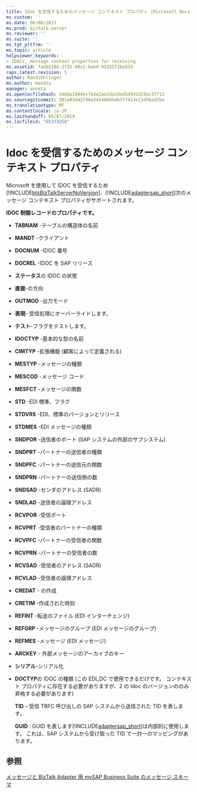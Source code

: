 ```yaml
---
title: Idoc を受信するためのメッセージ コンテキスト プロパティ |Microsoft Docs
ms.custom: ''
ms.date: 06/08/2017
ms.prod: biztalk-server
ms.reviewer: ''
ms.suite: ''
ms.tgt_pltfrm: ''
ms.topic: article
helpviewer_keywords:
- IDOCs, message context properties for receiving
ms.assetid: fadb2284-2f55-49c2-bae9-95325f1be539
caps.latest.revision: 5
author: MandiOhlinger
ms.author: mandia
manager: anneta
ms.openlocfilehash: 5468a1944ecfb4e2ae3da2ded5d941d19ac37712
ms.sourcegitcommit: 381e83d43796a345488d54b3f7413e11d56ad7be
ms.translationtype: MT
ms.contentlocale: ja-JP
ms.lasthandoff: 05/07/2019
ms.locfileid: "65373258"
---
```

# <a name="message-context-properties-for-receiving-idocs"></a>Idoc を受信するためのメッセージ コンテキスト プロパティ
Microsoft を使用して IDOC を受信するため[!INCLUDE[btsBizTalkServerNoVersion](../../includes/btsbiztalkservernoversion-md.md)]、[!INCLUDE[adaptersap_short](../../includes/adaptersap-short-md.md)]次のメッセージ コンテキスト プロパティがサポートされます。  
  
 **IDOC 制御レコードのプロパティです。**  
  
- **TABNAM** -テーブルの構造体の名前  
  
- **MANDT** -クライアント  
  
- **DOCNUM** -IDOC 番号  
  
- **DOCREL** -IDOC を SAP リリース  
  
- **ステータス**の IDOC の状態  
  
- **直接**-の方向  
  
- **OUTMOD** -出力モード  
  
- **表現**- 受信処理にオーバーライドします。  
  
- **テスト**-フラグをテストします。  
  
- **IDOCTYP** -基本的な型の名前  
  
- **CIMTYP** -拡張機能 (顧客によって定義される)  
  
- **MESTYP** -メッセージの種類  
  
- **MESCOD** -メッセージ コード  
  
- **MESFCT** -メッセージの関数  
  
- **STD** -EDI 標準、フラグ  
  
- **STDVRS** -EDI、標準のバージョンとリリース  
  
- **STDMES** -EDI メッセージの種類  
  
- **SNDPOR** -送信者のポート (SAP システムの外部のサブシステム)  
  
- **SNDPRT** -パートナーの送信者の種類  
  
- **SNDPFC** -パートナーの送信元の関数  
  
- **SNDPRN** -パートナーの送信側の数  
  
- **SNDSAD** -センダのアドレス (SADR)  
  
- **SNDLAD** -送信者の論理アドレス  
  
- **RCVPOR** -受信ポート  
  
- **RCVPRT** -受信者のパートナーの種類  
  
- **RCVPFC** -パートナーの受信者の関数  
  
- **RCVPRN** -パートナーの受信者の数  
  
- **RCVSAD** -受信者のアドレス (SADR)  
  
- **RCVLAD** -受信者の論理アドレス  
  
- **CREDAT** - の作成  
  
- **CRETIM** -作成された時刻  
  
- **REFINT** -転送のファイル (EDI インターチェンジ)  
  
- **REFGRP** -メッセージのグループ (EDI メッセージのグループ)  
  
- **REFMES** -メッセージ (EDI メッセージ)  
  
- **ARCKEY** - 外部メッセージのアーカイブのキー  
  
- **シリアル**-シリアル化  
  
- **DOCTYP**の IDOC の種類 (この EDI_DC で使用できるだけです。 コンテキスト プロパティに存在する必要がありますが、2 の Idoc のバージョンののみ昇格する必要があります)  
  
  **TID** – 受信 TRFC 呼び出しの SAP システムから送信された TID を表します。  
  
  **GUID** : GUID を表します[!INCLUDE[adaptersap_short](../../includes/adaptersap-short-md.md)]は内部的に使用します。 これは、SAP システムから受け取った TID で一対一のマッピングがあります。  
  
## <a name="see-also"></a>参照  
 [メッセージと BizTalk Adapter 用 mySAP Business Suite のメッセージ スキーマ](../../adapters-and-accelerators/adapter-sap/messages-and-message-schemas-for-biztalk-adapter-for-mysap-business-suite.md)